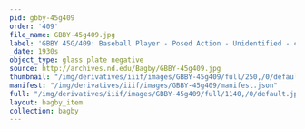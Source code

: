 ```yaml
---
pid: gbby-45g409
order: '409'
file_name: GBBY-45g409.jpg
label: 'GBBY 45G/409: Baseball Player - Posed Action - Unidentified - c1930s'
_date: 1930s
object_type: glass plate negative
source: http://archives.nd.edu/Bagby/GBBY-45g409.jpg
thumbnail: "/img/derivatives/iiif/images/GBBY-45g409/full/250,/0/default.jpg"
manifest: "/img/derivatives/iiif/images/GBBY-45g409/manifest.json"
full: "/img/derivatives/iiif/images/GBBY-45g409/full/1140,/0/default.jpg"
layout: bagby_item
collection: bagby
---
```

